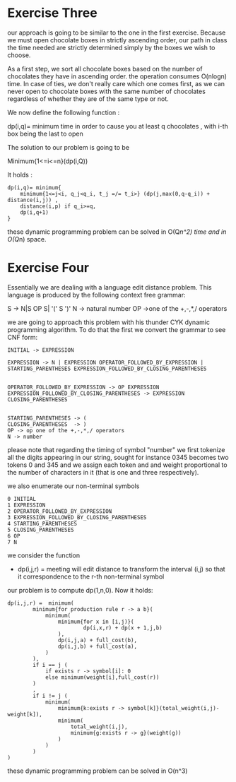 # Exercise Three

our approach is going to be similar to the one in the first exercise. Because we must open chocolate boxes in strictly ascending order, our path in class the time needed are strictly determined simply by the boxes we wish to choose.

As a first step, we sort all chocolate boxes based on the number of chocolates they have in ascending order. the operation consumes O(nlogn) time. In case of ties, we don't really care which one comes first, as we can never open to chocolate boxes with the same number of chocolates regardless of whether they are of the same type or not.

We now define the following function :

dp(i,q)= minimum time in order to cause you at least q chocolates , with i-th box being the last to open

The solution to our problem is going to be 

Minimum{1<=i<=n}(dp(i,Q))

It holds :

```
dp(i,q)= minimum{
	minimum{1<=j<i, q_j<q_i, t_j =/= t_i>} (dp(j,max(0,q-q_i)) + distance(i,j)) ,
	distance(i,p) if q_i>=q,
	dp(i,q+1)
}
```

these dynamic programming problem can be solved in O(Q*n^2) time and in O(Q*n) space.



# Exercise Four

Essentially we are dealing with a language edit distance problem. This language is produced by the following context free grammar:

S -> N|S OP S| '(' S ')'
N -> natural number
OP ->one of the +,-,*,/ operators 

we are going to approach this problem with his thunder CYK dynamic programming algorithm. To do that the first we convert the grammar to see CNF form:

```
INITIAL -> EXPRESSION

EXPRESSION -> N | EXPRESSION OPERATOR_FOLLOWED_BY_EXPRESSION | STARTING_PARENTHESES EXPRESSION_FOLLOWED_BY_CLOSING_PARENTHESES


OPERATOR_FOLLOWED_BY_EXPRESSION -> OP EXPRESSION 
EXPRESSION_FOLLOWED_BY_CLOSING_PARENTHESES -> EXPRESSION CLOSING_PARENTHESES


STARTING_PARENTHESES -> (
CLOSING_PARENTHESES  -> )
OP -> op one of the +,-,*,/ operators 
N -> number
```

please note that regarding the timing of symbol "number" we first tokenize all the digits appearing in our string, sought for instance 0345 becomes two tokens 0  and 345 and we assign each token and and weight proportional to the number of characters in it (that is one and three respectively).

we also enumerate our non-terminal symbols
```
0 INITIAL
1 EXPRESSION
2 OPERATOR_FOLLOWED_BY_EXPRESSION
3 EXPRESSION_FOLLOWED_BY_CLOSING_PARENTHESES
4 STARTING_PARENTHESES
5 CLOSING_PARENTHESES
6 OP
7 N
```



we consider the function

* dp(i,j,r) = meeting will edit distance to transform the interval (i,j) so that it correspondence to the r-th non-terminal symbol

our problem is to compute dp(1,n,0). Now it holds:

```
dp(i,j,r) =  minimum(
		minimum{for production rule r -> a b}(
			minimum(
				minimum{for x in [i,j)}(
						dp(i,x,r) + dp(x + 1,j,b)
				),
				dp(i,j,a) + full_cost(b),
				dp(i,j,b) + full_cost(a),
			)
		),
		if i == j (
			if exists r -> symbol[i]: 0
			else minimum(weight[i],full_cost(r))
		)
		,
		if i != j (
			minimum(
				minimum{k:exists r -> symbol[k]}(total_weight(i,j)-weight[k]),
				minimum(
					total_weight(i,j),
					minimum{g:exists r -> g}(weight(g))
				)
			)
		)
)
```

these dynamic programming problem can be solved in O(n^3)

